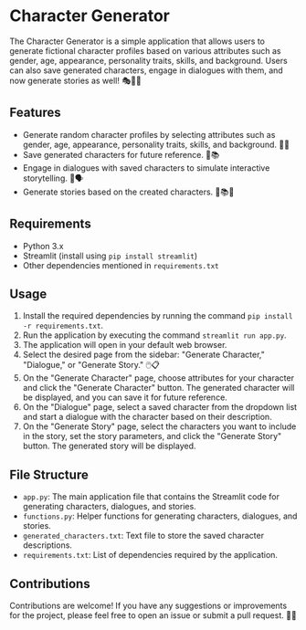 # Character Generator

The Character Generator is a simple application that allows users to generate fictional character profiles based on various attributes such as gender, age, appearance, personality traits, skills, and background. Users can also save generated characters, engage in dialogues with them, and now generate stories as well! 🎭📖✨

## Features

- Generate random character profiles by selecting attributes such as gender, age, appearance, personality traits, skills, and background. 🔄👤
- Save generated characters for future reference. 💾📚
- Engage in dialogues with saved characters to simulate interactive storytelling. 💬🗣️
- Generate stories based on the created characters. 📝📚✨

## Requirements

- Python 3.x
- Streamlit (install using `pip install streamlit`)
- Other dependencies mentioned in `requirements.txt`

## Usage

1. Install the required dependencies by running the command `pip install -r requirements.txt`.
2. Run the application by executing the command `streamlit run app.py`.
3. The application will open in your default web browser.
4. Select the desired page from the sidebar: "Generate Character," "Dialogue," or "Generate Story." 🖱️📋
5. On the "Generate Character" page, choose attributes for your character and click the "Generate Character" button. The generated character will be displayed, and you can save it for future reference.
6. On the "Dialogue" page, select a saved character from the dropdown list and start a dialogue with the character based on their description.
7. On the "Generate Story" page, select the characters you want to include in the story, set the story parameters, and click the "Generate Story" button. The generated story will be displayed.

## File Structure

- `app.py`: The main application file that contains the Streamlit code for generating characters, dialogues, and stories.
- `functions.py`: Helper functions for generating characters, dialogues, and stories.
- `generated_characters.txt`: Text file to store the saved character descriptions.
- `requirements.txt`: List of dependencies required by the application.

## Contributions

Contributions are welcome! If you have any suggestions or improvements for the project, please feel free to open an issue or submit a pull request. 🤝🎉
